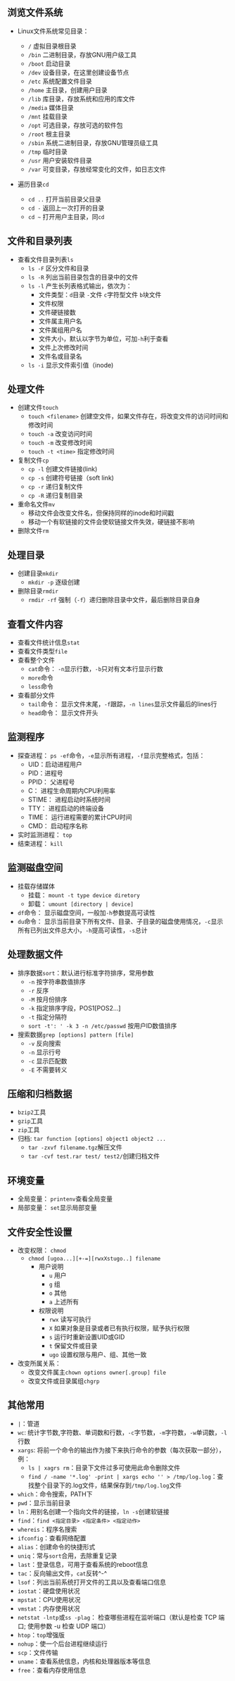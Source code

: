 ## 浏览文件系统
* Linux文件系统常见目录：
    * `/`       虚拟目录根目录
    * `/bin`    二进制目录，存放GNU用户级工具
    * `/boot`   启动目录
    * `/dev`    设备目录，在这里创建设备节点
    * `/etc`    系统配置文件目录
    * `/home`   主目录，创建用户目录
    * `/lib`    库目录，存放系统和应用的库文件
    * `/media`  媒体目录
    * `/mnt`    挂载目录
    * `/opt`    可选目录，存放可选的软件包
    * `/root`   根主目录
    * `/sbin`   系统二进制目录，存放GNU管理员级工具
    * `/tmp`    临时目录
    * `/usr`    用户安装软件目录
    * `/var`    可变目录，存放经常变化的文件，如日志文件

* 遍历目录`cd`
    * `cd ..`   打开当前目录父目录
    * `cd -`    返回上一次打开的目录
    * `cd ~`    打开用户主目录，同`cd`

## 文件和目录列表
* 查看文件目录列表`ls`
    * `ls -F`   区分文件和目录
    * `ls -R`   列出当前目录包含的目录中的文件
    * `ls -l`   产生长列表格式输出，依次为：
        * 文件类型：`d`目录 `-`文件 `c`字符型文件 `b`块文件
        * 文件权限
        * 文件硬链接数
        * 文件属主用户名
        * 文件属组用户名
        * 文件大小，默认以字节为单位，可加`-h`利于查看
        * 文件上次修改时间
        * 文件名或目录名
    * `ls -i`   显示文件索引值（inode)

## 处理文件
* 创建文件`touch`
    * `touch <filename>`    创建空文件，如果文件存在，将改变文件的访问时间和修改时间
    * `touch -a`    改变访问时间
    * `touch -m`    改变修改时间
    * `touch -t <time>`    指定修改时间
* 复制文件`cp`
    * `cp -l`   创建文件链接(link)
    * `cp -s`   创建符号链接（soft link)
    * `cp -r`   递归复制文件
    * `cp -R`   递归复制目录
* 重命名文件`mv`
    * 移动文件会改变文件名，但保持同样的inode和时间戳
    * 移动一个有软链接的文件会使软链接文件失效，硬链接不影响
* 删除文件`rm`

## 处理目录
* 创建目录`mkdir`
    * `mkdir -p`    逐级创建
* 删除目录`rmdir`
    * `rmdir -rf`   强制（`-f`）递归删除目录中文件，最后删除目录自身

## 查看文件内容
* 查看文件统计信息`stat`
* 查看文件类型`file`
* 查看整个文件
    * `cat`命令： `-n`显示行数，`-b`只对有文本行显示行数
    * `more`命令
    * `less`命令
* 查看部分文件
    * `tail`命令： 显示文件末尾，`-f`跟踪，`-n lines`显示文件最后的lines行
    * `head`命令： 显示文件开头

## 监测程序
* 探查进程： `ps -ef`命令，`-e`显示所有进程，`-f`显示完整格式，包括：
    * UID：启动进程用户
    * PID：进程号
    * PPID： 父进程号
    * C： 进程生命周期内CPU利用率
    * STIME： 进程启动时系统时间
    * TTY： 进程启动的终端设备
    * TIME： 运行进程需要的累计CPU时间
    * CMD： 启动程序名称
* 实时监测进程： `top`
* 结束进程： `kill`

## 监测磁盘空间
* 挂载存储媒体
    * 挂载： `mount -t type device diretory`
    * 卸载： `umount [directory | device]`
* `df`命令： 显示磁盘空间，一般加`-h`参数提高可读性
* `du`命令： 显示当前目录下所有文件、目录、子目录的磁盘使用情况，`-c`显示所有已列出文件总大小，`-h`提高可读性，`-s`总计

## 处理数据文件
* 排序数据`sort`：默认进行标准字符排序，常用参数
    * `-n`  按字符串数值排序
    * `-r`  反序
    * `-M`  按月份排序
    * `-k`  指定排序字段，POS1[POS2...]
    * `-t`  指定分隔符
    * `sort -t': ' -k 3 -n /etc/passwd` 按用户ID数值排序
* 搜索数据`grep [options] pattern [file]`
    * `-v`  反向搜索
    * `-n`  显示行号
    * `-c`  显示匹配数
    * `-E`  不需要转义

## 压缩和归档数据
* `bzip2`工具
* `gzip`工具
* `zip`工具
* 归档: `tar function [options] object1 object2 ...`
    * `tar -zxvf filename.tgz`解压文件
    * `tar -cvf test.rar test/ test2/`创建归档文件

## 环境变量
* 全局变量： `printenv`查看全局变量
* 局部变量： `set`显示局部变量

## 文件安全性设置
* 改变权限： `chmod`
    * `chmod [ugoa...][+-=][rwxXstugo..] filename`
        * 用户说明
            * `u`   用户
            * `g`   组
            * `o`   其他
            * `a`   上述所有
        * 权限说明
            * `rwx` 读写可执行
            * `X`   如果对象是目录或者已有执行权限，赋予执行权限
            * `s`   运行时重新设置UID或GID
            * `t`   保留文件或目录
            * `ugo` 设置权限与用户、组、其他一致
* 改变所属关系：
    * 改变文件属主`chown options owner[.group] file`
    * 改变文件或目录属组`chgrp`

## 其他常用
* `|`：管道
* `wc`: 统计字节数,字符数、单词数和行数，`-c`字节数，`-m`字符数，`-w`单词数，`-l`行数
* `xargs`: 将前一个命令的输出作为接下来执行命令的参数（每次获取一部分），例：
    * `ls | xagrs rm`：目录下文件过多可使用此命令删除文件
    * `find / -name '*.log' -print | xargs echo '' > /tmp/log.log`：查找整个目录下的.log文件，结果保存到`/tmp/log.log`文件
* `which`：命令搜索，PATH下
* `pwd`：显示当前目录
* `ln`：用别名创建一个指向文件的链接，`ln -s`创建软链接
* `find`：`find <指定目录> <指定条件> <指定动作>`
* `whereis`：程序名搜索
* `ifconfig`：查看网络配置
* `alias`：创建命令的快捷形式
* `uniq`：常与`sort`合用，去除重复记录
* `last`：登录信息，可用于查看系统的reboot信息
* `tac`：反向输出文件，`cat`反转^-^
* `lsof`：列出当前系统打开文件的工具以及查看端口信息
* `iostat`：硬盘使用状况
* `mpstat`：CPU使用状况
* `vmstat`：内存使用状况
* `netstat -lntp`或`ss -plag`： 检查哪些进程在监听端口（默认是检查 TCP 端口; 使用参数 -u 检查 UDP 端口）
* `htop`：`top`增强版
* `nohup`：使一个后台进程继续运行
* `scp`：文件传输
* `uname`：查看系统信息，内核和处理器版本等信息
* `free`：查看内存使用信息

